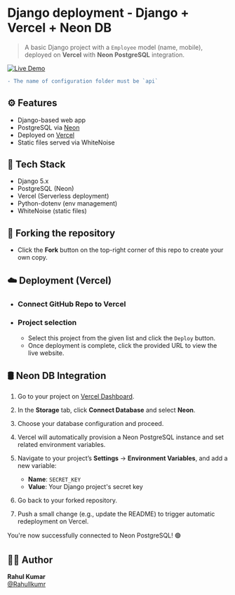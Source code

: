 # Django deployment - Django + Vercel + Neon DB

> A basic Django project with a `Employee` model (name, mobile), deployed on **Vercel** with **Neon PostgreSQL** integration.

[![Live Demo](https://img.shields.io/badge/Website-Click_here-brightgreen)](https://dj-deploy-green.vercel.app/)

```diff
- The name of configuration folder must be `api` 
```

## ⚙️ Features

- Django-based web app
- PostgreSQL via [Neon](https://neon.tech/)
- Deployed on [Vercel](https://vercel.com/)
- Static files served via WhiteNoise

## 🧱 Tech Stack

- Django 5.x
- PostgreSQL (Neon)
- Vercel (Serverless deployment)
- Python-dotenv (env management)
- WhiteNoise (static files)

## 🔄 Forking the repository

- Click the **Fork** button on the top-right corner of this repo to create your own copy.


## ☁️ Deployment (Vercel)

- ### Connect GitHub Repo to Vercel  

- ### Project selection
    - Select this project from the given list and click the `Deploy` button.
    - Once deployment is complete, click the provided URL to view the live website.

## 🛢️ Neon DB Integration

1. Go to your project on [Vercel Dashboard](https://vercel.com/dashboard).

2. In the **Storage** tab, click **Connect Database** and select **Neon**.

3. Choose your database configuration and proceed.

4. Vercel will automatically provision a Neon PostgreSQL instance and set related environment variables.

5. Navigate to your project’s **Settings** → **Environment Variables**, and add a new variable:
   - **Name**: `SECRET_KEY`
   - **Value**: Your Django project's secret key

6. Go back to your forked repository.

7. Push a small change (e.g., update the README) to trigger automatic redeployment on Vercel.


You're now successfully connected to Neon PostgreSQL! 🟢

## 🙋‍♂️ Author

**Rahul Kumar**  
[@Rahullkumr](https://github.com/Rahullkumr)